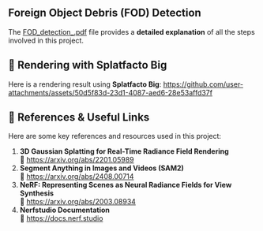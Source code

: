 
##  Foreign Object Debris (FOD) Detection

The [FOD_detection_.pdf](https://github.com/user-attachments/files/19060479/FOD_detection_.pdf) file provides a **detailed explanation** of all the steps involved in this project.



## 🎥 Rendering with Splatfacto Big

Here is a rendering result using **Splatfacto Big**:
https://github.com/user-attachments/assets/50d5f83d-23d1-4087-aed6-28e53affd37f


## 🔗 References & Useful Links

Here are some key references and resources used in this project:

1. **3D Gaussian Splatting for Real-Time Radiance Field Rendering**  
   📄 https://arxiv.org/abs/2201.05989
2. **Segment Anything in Images and Videos (SAM2)**  
   📄 https://arxiv.org/abs/2408.00714
3. **NeRF: Representing Scenes as Neural Radiance Fields for View Synthesis**  
   📄 https://arxiv.org/abs/2003.08934
4. **Nerfstudio Documentation**  
   📖 https://docs.nerf.studio




